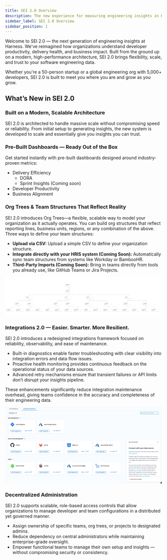 ```yaml
---
title: SEI 2.0 Overview
description: The new experience for measuring engineering insights in Harness SEI
sidebar_label: SEI 2.0 Overview
sidebar_position: 1
---
```


Welcome to SEI 2.0 — the next generation of engineering insights at Harness. We've reimagined how organizations understand developer productivity, delivery health, and business impact. Built from the ground up on a modern, high-performance architecture, SEI 2.0 brings flexibility, scale, and trust to your software engineering data.

Whether you're a 50-person startup or a global engineering org with 5,000+ developers, SEI 2.0 is built to meet you where you are and grow as you grow.

## What’s New in SEI 2.0

### Built on a Modern, Scalable Architecture

SEI 2.0 is architected to handle massive scale without compromising speed or reliability. From initial setup to generating insights, the new system is developed to scale and essentially give you insights you can trust.

### Pre-Built Dashboards — Ready Out of the Box

Get started instantly with pre-built dashboards designed around industry-proven metrics:

* Delivery Efficiency
  * DORA
  * Sprint Insights (Coming soon)
* Developer Productivity
* Business Alignment

### Org Trees & Team Structures That Reflect Reality

SEI 2.0 introduces Org Trees—a flexible, scalable way to model your organization as it actually operates. You can build org structures that reflect reporting lines, business units, regions, or any combination of the above.
Three ways to define your team structures:

* **Upload via CSV:** Upload a simple CSV to define your organization structure.
* **Integrate directly with your HRIS system (Coming Soon):** Automatically sync team structures from systems like Workday or BambooHR.
* **Third-Party Imports (Coming Soon):** Bring in teams directly from tools you already use, like GitHub Teams or Jira Projects.

![](./static/org-tree-preview.png)

### Integrations 2.0 — Easier. Smarter. More Resilient.

SEI 2.0 introduces a redesigned integrations framework focused on reliability, observability, and ease of maintenance.

* Built-in diagnostics enable faster troubleshooting with clear visibility into integration errors and data flow issues.
* Proactive health monitoring provides continuous feedback on the operational status of your data sources.
* Advanced retry mechanisms ensure that transient failures or API limits don’t disrupt your insights pipeline.

These enhancements significantly reduce integration maintenance overhead, giving teams confidence in the accuracy and completeness of their engineering data.

![](./static/integrations.png)

### Decentralized Administration

SEI 2.0 supports scalable, role-based access controls that allow organizations to manage developer and team configurations in a distributed yet governed manner.

* Assign ownership of specific teams, org trees, or projects to designated admins.
* Reduce dependency on central administrators while maintaining enterprise-grade oversight.
* Empower functional teams to manage their own setup and insights — without compromising security or consistency.
